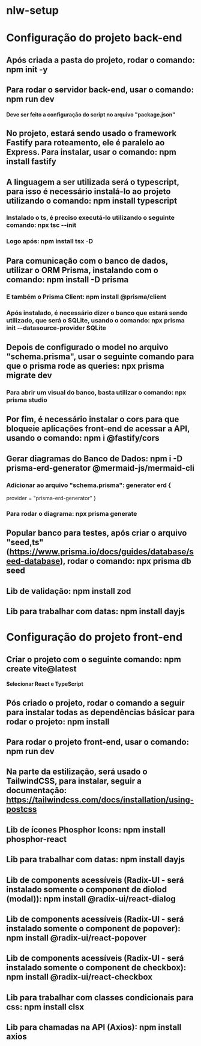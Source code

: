 # nlw-setup
# Configuração do projeto back-end
## Após criada a pasta do projeto, rodar o comando: npm init -y
## Para rodar o servidor back-end, usar o comando: npm run dev
#### Deve ser feito a configuração do script no arquivo "package.json"
## No projeto, estará sendo usado o framework Fastify para roteamento, ele é paralelo ao Express. Para instalar, usar o comando: npm install fastify
## A linguagem a ser utilizada será o typescript, para isso é necessário instalá-lo ao projeto utilizando o comando: npm install typescript
### Instalado o ts, é preciso executá-lo utilizando o seguinte comando: npx tsc --init
### Logo após: npm install tsx -D
## Para comunicação com o banco de dados, utilizar o ORM Prisma, instalando com o comando: npm install -D prisma
### E também o Prisma Client: npm install @prisma/client
### Após instalado, é necessário dizer o banco que estará sendo utilizado, que será o SQLite, usando o comando: npx prisma init --datasource-provider SQLite
## Depois de configurado o model no arquivo "schema.prisma", usar o seguinte comando para que o prisma rode as queries: npx prisma migrate dev
### Para abrir um visual do banco, basta utilizar o comando: npx prisma studio
## Por fim, é necessário instalar o cors para que bloqueie aplicações front-end de acessar a API, usando o comando: npm i @fastify/cors
## Gerar diagramas do Banco de Dados: npm i -D prisma-erd-generator @mermaid-js/mermaid-cli
### Adicionar ao arquivo "schema.prisma": generator erd {
  provider = "prisma-erd-generator"
}
### Para rodar o diagrama: npx prisma generate
## Popular banco para testes, após criar o arquivo "seed,ts" (https://www.prisma.io/docs/guides/database/seed-database), rodar o comando: npx prisma db seed
## Lib de validação: npm install zod
## Lib para trabalhar com datas: npm install dayjs

# Configuração do projeto front-end
## Criar o projeto com o seguinte comando: npm create vite@latest
#### Selecionar React e TypeScript
## Pós criado o projeto, rodar o comando a seguir para instalar todas as dependências básicar para rodar o projeto: npm install
## Para rodar o projeto front-end, usar o comando: npm run dev
## Na parte da estilização, será usado o TailwindCSS, para instalar, seguir a documentação: https://tailwindcss.com/docs/installation/using-postcss
## Lib de ícones Phosphor Icons: npm install phosphor-react
## Lib para trabalhar com datas: npm install dayjs
## Lib de components acessíveis (Radix-UI - será instalado somente o component de diolod (modal)): npm install @radix-ui/react-dialog 
## Lib de components acessíveis (Radix-UI - será instalado somente o component de popover): npm install @radix-ui/react-popover
## Lib de components acessíveis (Radix-UI - será instalado somente o component de checkbox): npm install @radix-ui/react-checkbox
## Lib para trabalhar com classes condicionais para css: npm install clsx
## Lib para chamadas na API (Axios): npm install axios
